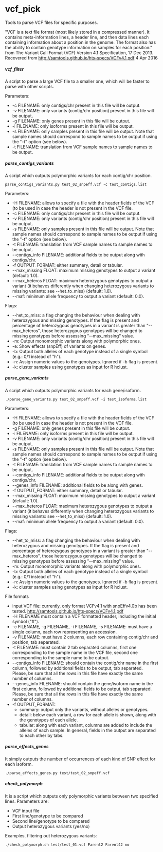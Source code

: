 vcf_pick
========

Tools to parse VCF files for specific purposes.

"VCF is a text file format (most likely stored in a compressed manner). It contains meta-information lines, a header
line, and then data lines each containing information about a position in the genome. The format also has the ability
to contain genotype information on samples for each position." from The Variant Call Format (VCF) Version 4.1 Specification, 17 Dec 2013. Recovered from http://samtools.github.io/hts-specs/VCFv4.1.pdf 4 Apr 2016

##### vcf_filter

A script to parse a large VCF file to a smaller one, which will be faster to parse with other scripts.

Parameters:
- -c FILENAME: only contigs/chr present in this file will be output.
- -v FILENAME: only variants (contig/chr position) present in this file will be output.
- -g FILENAME: only genes present in this file will be output.
- -i FILENAME: only isoforms present in this file will be output.
- -s FILENAME: only samples present in this file will be output. Note that sample names should correspond to sample names to be output if using the "-t" option (see below).
- -t FILENAME: translation from VCF sample names to sample names to be output.

##### parse_contigs_variants

A script which outputs polymorphic variants for each contig/chr position.

`parse_contigs_variants.py test_02_snpeff.vcf -c test_contigs.list`

Parameters:
- -H FILENAME: allows to specify a file with the header fields of the VCF (to be used in case the header is not present in the VCF file.
- -c FILENAME: only contigs/chr present in this file will be output.
- -v FILENAME: only variants (contig/chr position) present in this file will be output.
- -s FILENAME: only samples present in this file will be output. Note that sample names should correspond to sample names to be output if using the "-t" option (see below).
- -t FILENAME: translation from VCF sample names to sample names to be output.
- --contigs_info FILENAME: additional fields to be output along with contigs/chr.
- -f OUTPUT_FORMAT: either summary, detail or tabular.
- --max_missing FLOAT: maximum missing genotypes to output a variant (default: 1.0).
- --max_heteros FLOAT: maximum heterozygous genotypes to output a variant (it behaves differently when changing heterozygous variants to missing variants: see --het_to_miss) (default: 1.0).
- --maf: minimum allele frequency to output a variant (default: 0.0).

Flags:
- --het_to_miss: a flag changing the behaviour when dealing with heterozygous and missing genotypes. If the flag is present and percentage of heterozygous genotypes in a variant is greater than "--max_heteros", those heterozygous genotypes will be changed to missing genotypes before assessing "--max_missing" value.
- -m: Output monomorphic variants along with polymorphic ones.
- -e: Show effects (snpEff) of variants on genes.
- -b: Output both alleles of each genotype instead of a single symbol (e.g.: 0/1 instead of "h").
- -n: Assign numeric values to the genotypes. Ignored if -b flag is present.
- -k: cluster samples using genotypes as input for R hclust.

##### parse_gene_variants

A script which outputs polymorphic variants for each gene/isoform.

`./parse_gene_variants.py test_02_snpeff.vcf -i test_isoforms.list`

Parameters:
- -H FILENAME: allows to specify a file with the header fields of the VCF (to be used in case the header is not present in the VCF file.
- -g FILENAME: only genes present in this file will be output.
- -i FILENAME: only isoforms present in this file will be output.
- -v FILENAME: only variants (contig/chr position) present in this file will be output.
- -s FILENAME: only samples present in this file will be output. Note that sample names should correspond to sample names to be output if using the "-t" option (see below).
- -t FILENAME: translation from VCF sample names to sample names to be output.
- --contigs_info FILENAME: additional fields to be output along with contigs/chr.
- --genes_info FILENAME: additional fields to be along with genes.
- -f OUTPUT_FORMAT: either summary, detail or tabular.
- --max_missing FLOAT: maximum missing genotypes to output a variant (default: 1.0).
- --max_heteros FLOAT: maximum heterozygous genotypes to output a variant (it behaves differently when changing heterozygous variants to missing variants: see --het_to_miss) (default: 1.0).
- --maf: minimum allele frequency to output a variant (default: 0.0).

Flags:
- --het_to_miss: a flag changing the behaviour when dealing with heterozygous and missing genotypes. If the flag is present and percentage of heterozygous genotypes in a variant is greater than "--max_heteros", those heterozygous genotypes will be changed to missing genotypes before assessing "--max_missing" value.
- -m: Output monomorphic variants along with polymorphic ones.
- -b: Output both alleles of each genotype instead of a single symbol (e.g.: 0/1 instead of "h").
- -n: Assign numeric values to the genotypes. Ignored if -b flag is present.
- -k: cluster samples using genotypes as input for R hclust.

File formats
- input VCF file: currently, only format VCFv4.1 with snpEffv4.0b has been tested. http://samtools.github.io/hts-specs/VCFv4.1.pdf
- -H FILENAME must contain a VCF formatted header, including the initial symbol ("#").
- -c FILENAME, -g FILENAME, -i FILENAME, -s FILENAME: must have a single column, each row representing an accession.
- -v FILENAME: must have 2 columns, each row containing contig/chr and position, tab separated.
- -t FILENAME: must contain 2 tab separated columns, first one corresponding to the sample name in the VCF file, second one corresponding to the sample name to be output.
- --contigs_info FILENAME: should contain the contig/chr name in the first column, followed by additional fields to be output, tab separated. Please, be sure that all the rows in this file have exactly the same number of columns.
- --genes_info FILENAME: should contain the gene/isoform name in the first column, followed by additional fields to be output, tab separated. Please, be sure that all the rows in this file have exactly the same number of columns.
- -f OUTPUT_FORMAT:
  - summary: output only the variants, without alleles or genotypes.
  - detail: below each variant, a row for each allele is shown, along with the genotypes of each allele.
  - tabular: along with each variant, columns are added to include the alleles of each sample.
In general, fields in the output are separated to each other by tabs.

##### parse_effects_genes

It simply outputs the number of occurrences of each kind of SNP effect for each isoform.

`./parse_effects_genes.py test/test_02_snpeff.vcf`

##### check_polymorph

It is a script which outputs only polymorphic variants between two specified lines.
Parameters are:
- VCF input file
- First line/genotype to be compared
- Second line/genotype to be compared
- Output heterozygous variants (yes/no)

Examples, filtering out heterozygous variants:

`./check_polymorph.sh test/test_01.vcf Parent2 Parent42 no`
